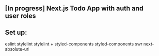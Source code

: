 ## [In progress] Next.js Todo App with auth and user roles

## Set up:

eslint
stylelint
stylelint + styled-components
styled-components
swr
next-absolute-url
